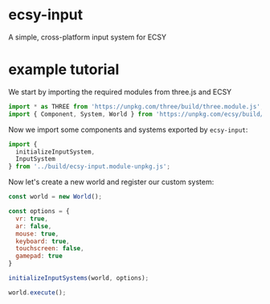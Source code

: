 # ecsy-input
A simple, cross-platform input system for ECSY

# example tutorial
We start by importing the required modules from three.js and ECSY
```javascript
import * as THREE from 'https://unpkg.com/three/build/three.module.js';
import { Component, System, World } from 'https://unpkg.com/ecsy/build/ecsy.module.js';
```

Now we import some components and systems exported by `ecsy-input`:
```javascript
import {
  initializeInputSystem,
  InputSystem
} from '../build/ecsy-input.module-unpkg.js';
```

Now let's create a new world and register our custom system:
```javascript
const world = new World();

const options = {
  vr: true,
  ar: false,
  mouse: true,
  keyboard: true,
  touchscreen: false,
  gamepad: true
}

initializeInputSystems(world, options);

world.execute();
```